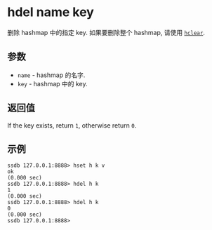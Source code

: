 # hdel name key

删除 hashmap 中的指定 key. 如果要删除整个 hashmap, 请使用 [`hclear`](./hclear.html).

## 参数

* `name` - hashmap 的名字.
* `key` - hashmap 中的 key.

## 返回值

If the key exists, return `1`, otherwise return `0`.

## 示例

	ssdb 127.0.0.1:8888> hset h k v
	ok
	(0.000 sec)
	ssdb 127.0.0.1:8888> hdel h k
	1
	(0.000 sec)
	ssdb 127.0.0.1:8888> hdel h k
	0
	(0.000 sec)
	ssdb 127.0.0.1:8888> 
